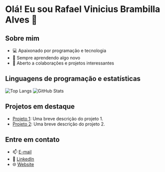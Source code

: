 # Olá! Eu sou Rafael Vinicius Brambilla Alves 👋

## Sobre mim
- 💻 Apaixonado por programação e tecnologia
- 🌱 Sempre aprendendo algo novo
- 👯 Aberto a colaborações e projetos interessantes

## Linguagens de programação e estatísticas

![Top Langs](https://github-readme-stats.vercel.app/api/top-langs/?username=RafaelViniciusBrambillaAlves&layout=compact)
![GitHub Stats](https://github-readme-stats.vercel.app/api?username=RafaelViniciusBrambillaAlves&show_icons=true)

## Projetos em destaque

- [Projeto 1](link_projeto1): Uma breve descrição do projeto 1.
- [Projeto 2](link_projeto2): Uma breve descrição do projeto 2.

## Entre em contato

- 📫 [E-mail](mailto:seuemail@example.com)
- 💼 [LinkedIn](https://www.linkedin.com/in/seuperfil)
- 🌐 [Website](https://seusite.com)
